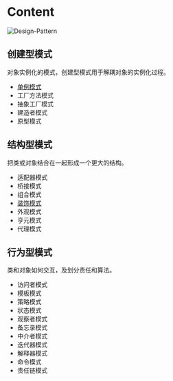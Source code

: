 # Content

![Design-Pattern](http://p82ueiq23.bkt.clouddn.com/Design-Pattern.PNG)

## 创建型模式

对象实例化的模式，创建型模式用于解耦对象的实例化过程。

- [单例模式](singleton-pattern.md)
- 工厂方法模式
- 抽象工厂模式
- 建造者模式
- 原型模式

## 结构型模式

把类或对象结合在一起形成一个更大的结构。

- 适配器模式
- 桥接模式
- 组合模式
- [装饰模式](decorator-pattern.md)
- 外观模式
- 亨元模式
- 代理模式

## 行为型模式

类和对象如何交互，及划分责任和算法。

- 访问者模式
- 模板模式
- 策略模式
- 状态模式
- 观察者模式
- 备忘录模式
- 中介者模式
- 迭代器模式
- 解释器模式
- 命令模式
- 责任链模式